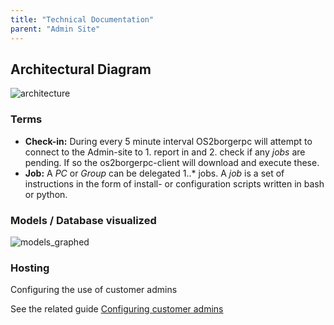 ```yaml
---
title: "Technical Documentation"
parent: "Admin Site"
---
```


## Architectural Diagram

![architecture](https://github.com/user-attachments/assets/a2f7719b-86e4-40cb-8b30-7f1d5b705ae8)


### Terms

* **Check-in:** During every 5 minute interval OS2borgerpc will attempt to connect to the Admin-site to 1. report in and 2. check if any *jobs* are pending. If so the os2borgerpc-client will download and execute these.
* **Job:** A *PC* or *Group* can be delegated 1..* jobs. A *job* is a set of instructions in the form of install- or configuration scripts written in bash or python.


### Models / Database visualized
![models_graphed](https://github.com/user-attachments/assets/211dbe3c-4993-4fef-b953-9450a492bcba)


### Hosting

Configuring the use of customer admins

See the related guide [Configuring customer admins](https://github.com/OS2borgerPC/admin-site/raw/development/admin_site/static/docs/configuring_customer_admins.pdf)
